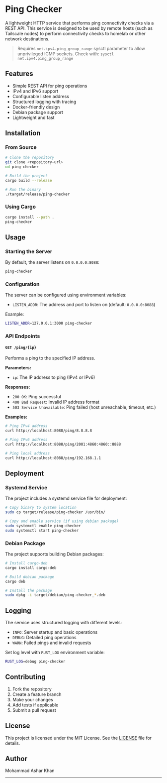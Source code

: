 # Ping Checker

A lightweight HTTP service that performs ping connectivity checks via a REST API. This service is designed to be used by remote hosts (such as Tailscale nodes) to perform connectivity checks to homelab or other network destinations.

> Requires `net.ipv4.ping_group_range` sysctl parameter to allow unprivileged ICMP sockets. Check with: `sysctl net.ipv4.ping_group_range`
## Features

- Simple REST API for ping operations
- IPv4 and IPv6 support
- Configurable listen address
- Structured logging with tracing
- Docker-friendly design
- Debian package support
- Lightweight and fast

## Installation

### From Source

```bash
# Clone the repository
git clone <repository-url>
cd ping-checker

# Build the project
cargo build --release

# Run the binary
./target/release/ping-checker
```

### Using Cargo

```bash
cargo install --path .
ping-checker
```

## Usage

### Starting the Server

By default, the server listens on `0.0.0.0:8088`:

```bash
ping-checker
```

### Configuration

The server can be configured using environment variables:

- `LISTEN_ADDR`: The address and port to listen on (default: `0.0.0.0:8088`)

Example:
```bash
LISTEN_ADDR=127.0.0.1:3000 ping-checker
```

### API Endpoints

#### `GET /ping/{ip}`

Performs a ping to the specified IP address.

**Parameters:**
- `ip`: The IP address to ping (IPv4 or IPv6)

**Responses:**
- `200 OK`: Ping successful
- `400 Bad Request`: Invalid IP address format
- `503 Service Unavailable`: Ping failed (host unreachable, timeout, etc.)

**Examples:**

```bash
# Ping IPv4 address
curl http://localhost:8088/ping/8.8.8.8

# Ping IPv6 address
curl http://localhost:8088/ping/2001:4860:4860::8888

# Ping local address
curl http://localhost:8088/ping/192.168.1.1
```

## Deployment

### Systemd Service

The project includes a systemd service file for deployment:

```bash
# Copy binary to system location
sudo cp target/release/ping-checker /usr/bin/

# Copy and enable service (if using debian package)
sudo systemctl enable ping-checker
sudo systemctl start ping-checker
```

### Debian Package

The project supports building Debian packages:

```bash
# Install cargo-deb
cargo install cargo-deb

# Build debian package
cargo deb

# Install the package
sudo dpkg -i target/debian/ping-checker_*.deb
```


## Logging

The service uses structured logging with different levels:

- `INFO`: Server startup and basic operations
- `DEBUG`: Detailed ping operations
- `WARN`: Failed pings and invalid requests

Set log level with `RUST_LOG` environment variable:
```bash
RUST_LOG=debug ping-checker
```

## Contributing

1. Fork the repository
2. Create a feature branch
3. Make your changes
4. Add tests if applicable
5. Submit a pull request

## License

This project is licensed under the MIT License. See the [LICENSE](LICENSE) file for details.

## Author

Mohammad Ashar Khan

---
